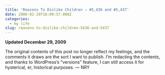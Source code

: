 ```yaml
---
title: 'Reasons To Dislike Children — #5,436 and #5,437'
date: 2006-02-20T16:09:57.000Z
categories:
  - my life
slug: reasons-to-dislike-children-5436-and-5437
---
```

**Updated December 29, 2009**

The original contents of this post no longer reflect my feelings, and the comments it draws are the sort I want to publish. I’m redacting the contents, and thanks to WordPress’s “versions” feature, I can still access it for hysterical, er, historical purposes. — NRY


